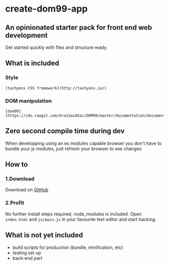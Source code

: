 # create-dom99-app

## An opinionated starter pack for front end web development


Get started quickly with files and structure ready.

## What is included

### Style

    [tachyons CSS framework](http://tachyons.io/)
    
### DOM manipulation

    [dom99](https://cdn.rawgit.com/GrosSacASac/DOM99/master/documentation/documentation.html)


## Zero second compile time during dev

When developping using an es modules capable browser you don't have to bundle your js modules, just refresh your browser to see changes.

## How to


### 1.Download

Download on [GitHub]()


### 2.Profit

No further install steps required, node_modules is included. Open ``index.html`` and ``js/main.js`` in your favourite text editor and start hacking.





## What is not yet included

 * build scripts for production (bundle, minification, etc)
 * testing set up
 * back-end part
